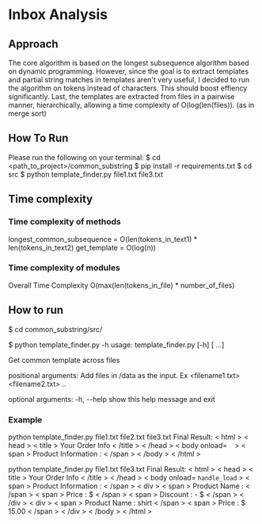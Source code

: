 # Inbox Analysis

## Approach
The core algorithm is based on the longest subsequence algorithm based on dynamic programming. 
However, since the goal is to extract templates and partial string matches in templates aren't very useful, 
I decided to run the algorithm on tokens instead of characters. This should boost effiency significantly.
Last, the templates are extracted from files in a pairwise manner, 
hierarchically, allowing a time complexity of O(log(len(files)). (as in merge sort)

## How To Run
Please run the following on your terminal:
$ cd <path_to_project>/common_substring
$ pip install -r requirements.txt 
$ cd src
$ python template_finder.py file1.txt file3.txt


## Time complexity

### Time complexity of methods
longest_common_subsequence = O(len(tokens_in_text1) * len(tokens_in_text2)
get_template = O(log(n))

### Time complexity of modules
Overall Time Complexity
O(max(len(tokens_in_file) * number_of_files)


## How to run
$ cd common_substring/src/

$ python template_finder.py -h
usage: template_finder.py [-h] <filenames> [<filenames> ...]

Get common template across files

positional arguments:
  <filenames>  Add files in /data as the input. Ex <filename1.txt>
               <filename2.txt> ..

optional arguments:
  -h, --help   show this help message and exit


### Example
python template_finder.py file1.txt file2.txt file3.txt
Final Result:
 < html > < head > < title > Your Order Info < /title > < /head > < body onload= `` `` > < span > Product Information : < /span > < /body > < /html >
 
python template_finder.py file1.txt file3.txt
Final Result:
 < html > < head > < title > Your Order Info < /title > < /head > < body onload= `` handle_load `` > < span > Product Information : < /span > < div > < span > Product Name : < /span > < span > Price : $ < /span > < span > Discount : - $ < /span > < /div > < div > < span > Product Name : shirt < /span > < span > Price : $ 15.00 < /span > < /div > < /body > < /html >
